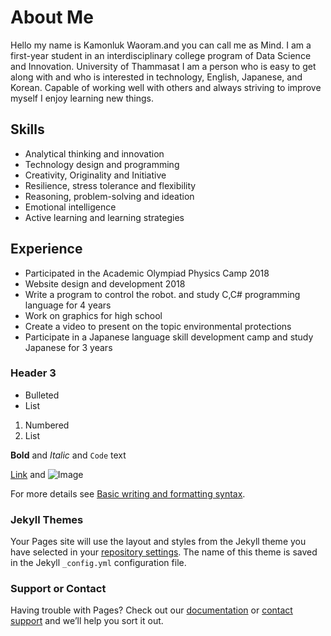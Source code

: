 # About Me
  Hello my name is Kamonluk Waoram.and you can call me as Mind. I am a first-year student in an interdisciplinary college program of Data Science and Innovation. University of Thammasat I am a person who is easy to get along with and who is interested in technology, English, Japanese, and Korean. Capable of working well with others and always striving to improve myself I enjoy learning new things.

## Skills
  * Analytical thinking and innovation
  * Technology design and programming
  * Creativity, Originality and Initiative
  * Resilience, stress tolerance and flexibility
  * Reasoning, problem-solving and ideation
  * Emotional intelligence
  * Active learning and learning strategies

## Experience
  * Participated in the Academic Olympiad Physics Camp 2018
  * Website design and development 2018
  * Write a program to control the robot. and study C,C# programming language for 4 years
  * Work on graphics for high school
  * Create a video to present on the topic environmental protections
  * Participate in a Japanese language skill development camp and study Japanese for 3 years
### Header 3

- Bulleted
- List

1. Numbered
2. List

**Bold** and _Italic_ and `Code` text

[Link](url) and ![Image](src)

For more details see [Basic writing and formatting syntax](https://docs.github.com/en/github/writing-on-github/getting-started-with-writing-and-formatting-on-github/basic-writing-and-formatting-syntax).

### Jekyll Themes

Your Pages site will use the layout and styles from the Jekyll theme you have selected in your [repository settings](https://github.com/gunsmile/Digital-Resume/settings/pages). The name of this theme is saved in the Jekyll `_config.yml` configuration file.

### Support or Contact

Having trouble with Pages? Check out our [documentation](https://docs.github.com/categories/github-pages-basics/) or [contact support](https://support.github.com/contact) and we’ll help you sort it out.

